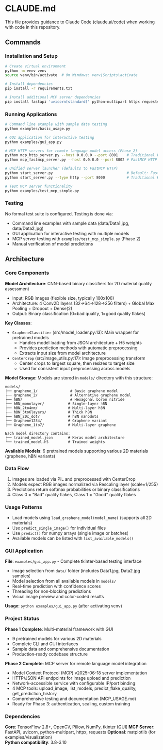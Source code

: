 # CLAUDE.md

This file provides guidance to Claude Code (claude.ai/code) when working with code in this repository.

## Commands

### Installation and Setup
```bash
# Create virtual environment
python -m venv venv
source venv/bin/activate  # On Windows: venv\Scripts\activate

# Install dependencies
pip install -r requirements.txt

# Install additional MCP server dependencies
pip install fastapi 'uvicorn[standard]' python-multipart httpx requests
```

### Running Applications
```bash
# Command line example with sample data testing
python examples/basic_usage.py

# GUI application for interactive testing
python examples/gui_app.py

# MCP HTTP servers for remote language model access (Phase 2)
python mcp_http_server.py --host 0.0.0.0 --port 8001    # Traditional HTTP server
python mcp_fastmcp_server.py --host 0.0.0.0 --port 8002 # FastMCP HTTP server

# Unified server launcher (defaults to FastMCP HTTP)
python start_server.py                                  # Default: FastMCP HTTP
python start_server.py --type http --port 8000          # Traditional HTTP

# Test MCP server functionality
python examples/test_mcp_simple.py
```

### Testing
No formal test suite is configured. Testing is done via:
- Command line examples with sample data (data/Data1.jpg, data/Data2.jpg)
- GUI application for interactive testing with multiple models
- MCP server testing with `examples/test_mcp_simple.py` (Phase 2)
- Manual verification of model predictions

## Architecture

### Core Components

**Model Architecture**: CNN-based binary classifiers for 2D material quality assessment
- Input: RGB images (flexible size, typically 100x100)  
- Architecture: 4 Conv2D layers (32→64→128→256 filters) + Global Max Pooling + Dropout + Dense(2)
- Output: Binary classification (0=bad quality, 1=good quality flakes)

**Key Classes**:
- `GrapheneClassifier` (src/model_loader.py:13): Main wrapper for pretrained models
  - Handles model loading from JSON architecture + H5 weights
  - Provides prediction methods with automatic preprocessing
  - Extracts input size from model architecture
- `CenterCrop` (src/image_utils.py:17): Image preprocessing transform
  - Center crops to largest square, then resizes to target size
  - Used for consistent input preprocessing across models

**Model Storage**: Models are stored in `models/` directory with this structure:
```
models/
├── graphene_1/               # Basic graphene model
├── graphene_2/               # Alternative graphene model
├── hBN/                      # Hexagonal boron nitride
├── hBN_monolayer/           # Single-layer hBN
├── hBN_2to4nm/              # Multi-layer hBN
├── hBN_3to6layers/          # Thick hBN
├── hBN_20x_dot/             # hBN nanodots
├── Graphene1234/            # Graphene variant
├── Graphene_1to7/           # Multi-layer graphene

Each model directory contains:
├── trained_model.json       # Keras model architecture
└── trained_model.h5         # Trained weights
```

**Available Models**: 9 pretrained models supporting various 2D materials (graphene, hBN variants)

### Data Flow
1. Images are loaded via PIL and preprocessed with CenterCrop
2. Models expect RGB images normalized via Rescaling layer (scale=1/255)
3. Predictions return softmax probabilities or binary classifications
4. Class 0 = "Bad" quality flakes, Class 1 = "Good" quality flakes

### Usage Patterns
- Load models using `load_graphene_model(model_name)` (supports all 2D materials)
- Use `predict_single_image()` for individual files
- Use `predict()` for numpy arrays (single image or batches)
- Available models can be listed with `list_available_models()`

### GUI Application
**File**: `examples/gui_app.py` - Complete tkinter-based testing interface
- Image selection from `data/` folder (includes Data1.jpg, Data2.jpg samples)
- Model selection from all available models in `models/`
- Real-time prediction with confidence scores
- Threading for non-blocking predictions
- Visual image preview and color-coded results

**Usage**: `python examples/gui_app.py` (after activating venv)

### Project Status
**Phase 1 Complete**: Multi-material framework with GUI
- 9 pretrained models for various 2D materials
- Complete CLI and GUI interfaces  
- Sample data and comprehensive documentation
- Production-ready codebase structure

**Phase 2 Complete**: MCP server for remote language model integration
- Model Context Protocol (MCP) v2025-06-18 server implementation
- HTTP/JSON API endpoints for image upload and prediction
- Network-accessible service with configurable IP/port binding
- 4 MCP tools: upload_image, list_models, predict_flake_quality, get_prediction_history
- Comprehensive testing and documentation (MCP_USAGE.md)
- Ready for Phase 3: authentication, scaling, custom training

### Dependencies
**Core**: TensorFlow 2.8+, OpenCV, Pillow, NumPy, tkinter (GUI)
**MCP Server**: FastAPI, uvicorn, python-multipart, httpx, requests
**Optional**: matplotlib (for examples/visualization)  
**Python compatibility**: 3.8-3.10